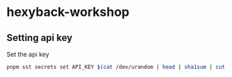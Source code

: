 # hexyback-workshop

## Setting api key

Set the api key

```sh
pnpm sst secrets set API_KEY $(cat /dev/urandom | head | sha1sum | cut -f1 -d' ')
```
